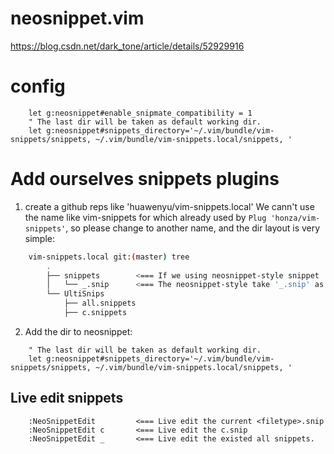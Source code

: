 neosnippet.vim
===

https://blog.csdn.net/dark_tone/article/details/52929916

# config

```vim
    let g:neosnippet#enable_snipmate_compatibility = 1
    " The last dir will be taken as default working dir.
    let g:neosnippet#snippets_directory='~/.vim/bundle/vim-snippets/snippets, ~/.vim/bundle/vim-snippets.local/snippets, '
```

# Add ourselves snippets plugins

1. create a github reps like 'huawenyu/vim-snippets.local'
  We cann't use the name like vim-snippets for which already used by `Plug 'honza/vim-snippets'`,
  so please change to another name, and the dir layout is very simple:

```sh
	vim-snippets.local git:(master) tree
		.
		├── snippets		<=== If we using neosnippet-style snippet
		│   └── _.snip		<=== The neosnippet-style take '_.snip' as 'all.snippets'
		└── UltiSnips
			├── all.snippets
			├── c.snippets
```
2. Add the dir to neosnippet:

```vim
    " The last dir will be taken as default working dir.
    let g:neosnippet#snippets_directory='~/.vim/bundle/vim-snippets/snippets, ~/.vim/bundle/vim-snippets.local/snippets, '
```

## Live edit snippets

```vim
	:NeoSnippetEdit 		<=== Live edit the current <filetype>.snip
	:NeoSnippetEdit c		<=== Live edit the c.snip
	:NeoSnippetEdit _		<=== Live edit the existed all snippets.
```

